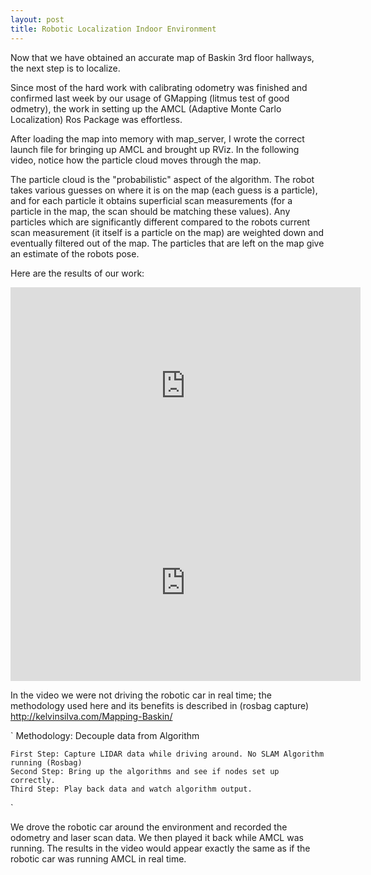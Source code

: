 ```yaml
---
layout: post
title: Robotic Localization Indoor Environment
---
```


Now that we have obtained an accurate map of Baskin 3rd floor hallways, the next step is to localize.

Since most of the hard work with calibrating odometry was finished and confirmed last week by our usage of GMapping (litmus test of good odmetry), the work in setting up the AMCL (Adaptive Monte Carlo Localization) Ros Package was effortless.

After loading the map into memory with map_server, I wrote the correct launch file for bringing up AMCL and brought up RViz. In the following video, notice how the particle cloud moves through the map. 

The particle cloud is the "probabilistic" aspect of the algorithm. The robot takes various guesses on where it is on the map (each guess is a particle), and for each particle it obtains superficial scan measurements (for a particle in the map, the scan should be matching these values). Any particles which are significantly different compared to the robots current scan measurement (it itself is a particle on the map) are weighted down and eventually filtered out of the map. The particles that are left on the map give an estimate of the robots pose. 

Here are the results of our work:

<iframe width="560" height="315" src="https://www.youtube.com/embed/HfttQAg68jY" frameborder="0" allow="autoplay; encrypted-media" allowfullscreen></iframe>

<iframe width="560" height="315" src="https://www.youtube.com/embed/5ZMLw-Dkc6c" frameborder="0" allow="autoplay; encrypted-media" allowfullscreen></iframe>

In the video we were not driving the robotic car in real time; the methodology used here and its benefits is described in (rosbag capture) http://kelvinsilva.com/Mapping-Baskin/ 

` Methodology: Decouple data from Algorithm

    First Step: Capture LIDAR data while driving around. No SLAM Algorithm running (Rosbag)
    Second Step: Bring up the algorithms and see if nodes set up correctly.
    Third Step: Play back data and watch algorithm output.
`

We drove the robotic car around the environment and recorded the odometry and laser scan data. We then played it back while AMCL was running. The results in the video would appear exactly the same as if the robotic car was running AMCL in real time.


